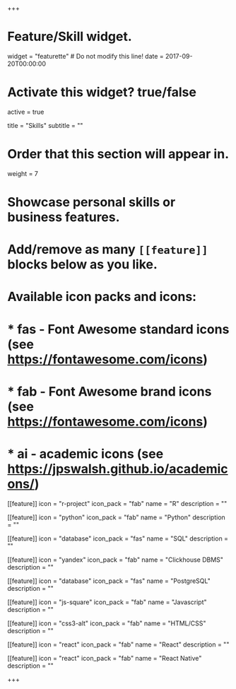 +++
# Feature/Skill widget.
widget = "featurette"  # Do not modify this line!
date = 2017-09-20T00:00:00

# Activate this widget? true/false
active = true

title = "Skills"
subtitle = ""

# Order that this section will appear in.
weight = 7

# Showcase personal skills or business features.
# 
# Add/remove as many `[[feature]]` blocks below as you like.
# 
# Available icon packs and icons:
# * fas - Font Awesome standard icons (see https://fontawesome.com/icons)
# * fab - Font Awesome brand icons (see https://fontawesome.com/icons)
# * ai - academic icons (see https://jpswalsh.github.io/academicons/)

[[feature]]
  icon = "r-project"
  icon_pack = "fab"
  name = "R"
  description = ""
  
[[feature]]
  icon = "python"
  icon_pack = "fab"
  name = "Python"
  description = ""  
  
[[feature]]
  icon = "database"
  icon_pack = "fas"
  name = "SQL"
  description = ""  
  
[[feature]]
  icon = "yandex"
  icon_pack = "fab"
  name = "Clickhouse DBMS"
  description = "" 
  
[[feature]]
  icon = "database"
  icon_pack = "fas"
  name = "PostgreSQL"
  description = ""  
  
[[feature]]
  icon = "js-square"
  icon_pack = "fab"
  name = "Javascript"
  description = "" 
  
[[feature]]
  icon = "css3-alt"
  icon_pack = "fab"
  name = "HTML/CSS"
  description = "" 
  
[[feature]]
  icon = "react"
  icon_pack = "fab"
  name = "React"
  description = "" 
  
[[feature]]
  icon = "react"
  icon_pack = "fab"
  name = "React Native"
  description = "" 

+++
